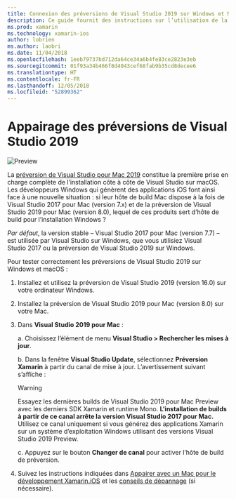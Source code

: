 ```yaml
---
title: Connexion des préversions de Visual Studio 2019 sur Windows et Mac OS
description: Ce guide fournit des instructions sur l’utilisation de la préversion de Visual Studio 2019 sur Windows pour générer des applications iOS, tout en utilisant la préversion de Visual Studio pour Mac 2019 sur macOS pour héberger vos builds.
ms.prod: xamarin
ms.technology: xamarin-ios
author: lobrien
ms.author: laobri
ms.date: 11/04/2018
ms.openlocfilehash: 1eeb79737bd712da64ce34a6b4fe83ce2823e3eb
ms.sourcegitcommit: 01f93a34b466f8d4043cef68fab9b35cd8decee6
ms.translationtype: HT
ms.contentlocale: fr-FR
ms.lasthandoff: 12/05/2018
ms.locfileid: "52899362"
---
```

# <a name="visual-studio-2019-preview-pairing"></a>Appairage des préversions de Visual Studio 2019

![Preview](~/media/shared/preview.png)

La [préversion de Visual Studio pour Mac 2019](https://docs.microsoft.com/visualstudio/mac/install-preview) constitue la première prise en charge complète de l’installation côte à côte de Visual Studio sur macOS. Les développeurs Windows qui génèrent des applications iOS font ainsi face à une nouvelle situation : si leur hôte de build Mac dispose à la fois de Visual Studio 2017 pour Mac (version 7.x) et de la préversion de Visual Studio 2019 pour Mac (version 8.0), lequel de ces produits sert d’hôte de build pour l’installation Windows ?

_Par défaut_, la version stable &ndash; Visual Studio 2017 pour Mac (version 7.7) &ndash; est utilisée par Visual Studio sur Windows, que vous utilisiez Visual Studio 2017 ou la préversion de Visual Studio 2019 sur Windows.

Pour tester correctement les préversions de Visual Studio 2019 sur Windows et macOS :

1. Installez et utilisez la préversion de Visual Studio 2019 (version 16.0) sur votre ordinateur Windows.
2. Installez la préversion de Visual Studio 2019 pour Mac (version 8.0) sur votre Mac.
3. Dans **Visual Studio 2019 pour Mac** :

    a. Choisissez l’élément de menu **Visual Studio > Rechercher les mises à jour**.

    b. Dans la fenêtre **Visual Studio Update**, sélectionnez **Préversion Xamarin** à partir du canal de mise à jour. L’avertissement suivant s’affiche :

    > [!WARNING]
    > Essayez les dernières builds de Visual Studio 2019 pour Mac Preview avec les derniers SDK Xamarin et runtime Mono. **L’installation de builds à partir de ce canal arrête la version Visual Studio 2017 pour Mac.** Utilisez ce canal uniquement si vous générez des applications Xamarin sur un système d’exploitation Windows utilisant des versions Visual Studio 2019 Preview.

    c. Appuyez sur le bouton **Changer de canal** pour activer l’hôte de build de préversion.

4. Suivez les instructions indiquées dans [Appairer avec un Mac pour le développement Xamarin.iOS](index.md) et les [conseils de dépannage](troubleshooting.md) (si nécessaire).